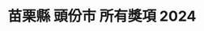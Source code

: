---
title: "苗栗縣 頭份市 所有獎項 2024"
keywords:
  - 美食競賽
  - 台灣美食
  - 美食精選
datePublished: "2025-06-30"
dateModified: "2025-07-01"
city: "苗栗縣"
district: "頭份市"
award: "所有獎項"
year: "2024"
page: 1
count: 1

restaurants:
  - name: "斗煥坪水餃館"
    city: "苗栗縣"
    district: "頭份市"
    address: "苗栗縣頭份市中正二路210號"
    phone: "037660166"
    geo: "24.680302336757983, 120.9468297837565"
    google_map: "https://maps.app.goo.gl/6oHAV4658nAmiz7R9"
    footinder: "https://footinder.com.tw/%E8%8B%97%E6%A0%97%E7%B8%A3%E9%A0%AD%E4%BB%BD%E5%B8%82/74641/"
    official: "https://www.facebook.com/DHPdumpling/"
    award:
    - name: "500盤"
      year: "2024"
---